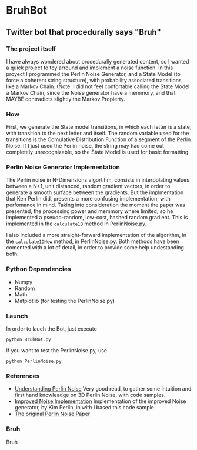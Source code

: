 # BruhBot
## Twitter bot that procedurally says "Bruh"

### The project itself
I have always wondered about procedurally generated content, so I wanted a quick project to toy arround and implement a noise function.
In this proyect I programmed the Perlin Noise Generator, and a State Model (to force a coherent string structure), with probability associated transitions, like a Markov Chain. (Note: I did not feel confortable calling the State Model a Markov Chain, since the Noise generator have a memmory, and that MAYBE contradicts slightly the Markov Propierty.

### How
First, we generate the State model transitions, in which each letter is a state, with transition to the next letter and itself.
The random variable used for the transitions is the Comulative Distribution Function of a segment of the Perlin Noise.
If I just used the Perlin noise, the string may had come out completely unrecognizable, so the State Model is used for basic formatting.

### Perlin Noise Generator Implementation
The Perlin noise in N-Dimensions algortihm, consists in interpolating values between a N+1, unit distanced, random gradient vectors, in order to generate a smooth surface between the gradients. But the implmentation that Ken Perlin did, presents a more confusing implementation, with perfomance in mind. Taking into consideration the moment the paper was presented, the processing power and memmory where limited, so he implemented a pseudo-random, low-cost, hashed random gradient.
This is implemented in the `calculate1D` method in PerlinNoise.py.

I also included a more straight-forward implementation of the algorithm, in the `calculate1DNew` method, in PerlinNoise.py.
Both methods have been comented with a lot of detail, in order to provide some help undestanding both. 

### Python Dependencies
- Numpy
- Random
- Math
- Matplotlib (for testing the PerlinNoise.py)

### Launch
In order to lauch the Bot, just execute
```
python BruhBot.py
```
If you want to test the PerlinNoise.py, use
```
python PerlinNoise.py
```

### References
* [Understanding Perlin Noise](https://flafla2.github.io/2014/08/09/perlinnoise.html) Very good read, to gather some intuition and first hand knowleadge on 3D Perlin Noise, with code samples.
* [Improved Noise Implementation](https://mrl.nyu.edu/~perlin/noise/) Implementation of the improved Noise generator, by Kim Perlin, in with I based this code sample.
* [The original Perlin Noise Paper](http://delivery.acm.org/10.1145/330000/325247/p287-perlin.pdf?ip=84.89.157.24&id=325247&acc=ACTIVE%20SERVICE&key=DD1EC5BCF38B3699%2EBD9BF0B02D94E6D5%2E4D4702B0C3E38B35%2E4D4702B0C3E38B35&__acm__=1573040398_12472517b66c35499756dc7b57d7670e)

### Bruh
Bruh
